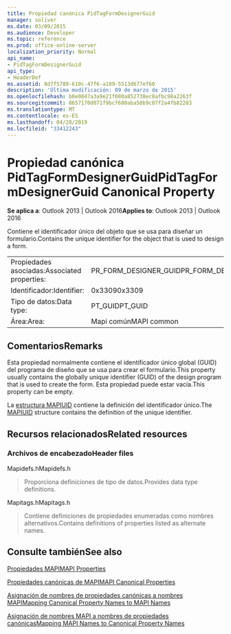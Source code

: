 ```yaml
---
title: Propiedad canónica PidTagFormDesignerGuid
manager: soliver
ms.date: 03/09/2015
ms.audience: Developer
ms.topic: reference
ms.prod: office-online-server
localization_priority: Normal
api_name:
- PidTagFormDesignerGuid
api_type:
- HeaderDef
ms.assetid: 8d7f5789-610c-47f6-a109-5513d677ef60
description: 'Última modificación: 09 de marzo de 2015'
ms.openlocfilehash: b0e0847a3a9e21f080a852738ec8afbc98a2263f
ms.sourcegitcommit: 8657170d071f9bcf680aba50b9c07f2a4fb82283
ms.translationtype: MT
ms.contentlocale: es-ES
ms.lasthandoff: 04/28/2019
ms.locfileid: "33412243"
---
```

# <a name="pidtagformdesignerguid-canonical-property"></a><span data-ttu-id="56b4c-103">Propiedad canónica PidTagFormDesignerGuid</span><span class="sxs-lookup"><span data-stu-id="56b4c-103">PidTagFormDesignerGuid Canonical Property</span></span>

  
  
<span data-ttu-id="56b4c-104">**Se aplica a**: Outlook 2013 | Outlook 2016</span><span class="sxs-lookup"><span data-stu-id="56b4c-104">**Applies to**: Outlook 2013 | Outlook 2016</span></span> 
  
<span data-ttu-id="56b4c-105">Contiene el identificador único del objeto que se usa para diseñar un formulario.</span><span class="sxs-lookup"><span data-stu-id="56b4c-105">Contains the unique identifier for the object that is used to design a form.</span></span>
  
|||
|:-----|:-----|
|<span data-ttu-id="56b4c-106">Propiedades asociadas:</span><span class="sxs-lookup"><span data-stu-id="56b4c-106">Associated properties:</span></span>  <br/> |<span data-ttu-id="56b4c-107">PR_FORM_DESIGNER_GUID</span><span class="sxs-lookup"><span data-stu-id="56b4c-107">PR_FORM_DESIGNER_GUID</span></span>  <br/> |
|<span data-ttu-id="56b4c-108">Identificador:</span><span class="sxs-lookup"><span data-stu-id="56b4c-108">Identifier:</span></span>  <br/> |<span data-ttu-id="56b4c-109">0x3309</span><span class="sxs-lookup"><span data-stu-id="56b4c-109">0x3309</span></span>  <br/> |
|<span data-ttu-id="56b4c-110">Tipo de datos:</span><span class="sxs-lookup"><span data-stu-id="56b4c-110">Data type:</span></span>  <br/> |<span data-ttu-id="56b4c-111">PT_GUID</span><span class="sxs-lookup"><span data-stu-id="56b4c-111">PT_GUID</span></span>  <br/> |
|<span data-ttu-id="56b4c-112">Área:</span><span class="sxs-lookup"><span data-stu-id="56b4c-112">Area:</span></span>  <br/> |<span data-ttu-id="56b4c-113">Mapi común</span><span class="sxs-lookup"><span data-stu-id="56b4c-113">MAPI common</span></span>  <br/> |
   
## <a name="remarks"></a><span data-ttu-id="56b4c-114">Comentarios</span><span class="sxs-lookup"><span data-stu-id="56b4c-114">Remarks</span></span>

<span data-ttu-id="56b4c-115">Esta propiedad normalmente contiene el identificador único global (GUID) del programa de diseño que se usa para crear el formulario.</span><span class="sxs-lookup"><span data-stu-id="56b4c-115">This property usually contains the globally unique identifier (GUID) of the design program that is used to create the form.</span></span> <span data-ttu-id="56b4c-116">Esta propiedad puede estar vacía.</span><span class="sxs-lookup"><span data-stu-id="56b4c-116">This property can be empty.</span></span> 
  
<span data-ttu-id="56b4c-117">La [estructura MAPIUID](mapiuid.md) contiene la definición del identificador único.</span><span class="sxs-lookup"><span data-stu-id="56b4c-117">The [MAPIUID](mapiuid.md) structure contains the definition of the unique identifier.</span></span> 
  
## <a name="related-resources"></a><span data-ttu-id="56b4c-118">Recursos relacionados</span><span class="sxs-lookup"><span data-stu-id="56b4c-118">Related resources</span></span>

### <a name="header-files"></a><span data-ttu-id="56b4c-119">Archivos de encabezado</span><span class="sxs-lookup"><span data-stu-id="56b4c-119">Header files</span></span>

<span data-ttu-id="56b4c-120">Mapidefs.h</span><span class="sxs-lookup"><span data-stu-id="56b4c-120">Mapidefs.h</span></span>
  
> <span data-ttu-id="56b4c-121">Proporciona definiciones de tipo de datos.</span><span class="sxs-lookup"><span data-stu-id="56b4c-121">Provides data type definitions.</span></span>
    
<span data-ttu-id="56b4c-122">Mapitags.h</span><span class="sxs-lookup"><span data-stu-id="56b4c-122">Mapitags.h</span></span>
  
> <span data-ttu-id="56b4c-123">Contiene definiciones de propiedades enumeradas como nombres alternativos.</span><span class="sxs-lookup"><span data-stu-id="56b4c-123">Contains definitions of properties listed as alternate names.</span></span>
    
## <a name="see-also"></a><span data-ttu-id="56b4c-124">Consulte también</span><span class="sxs-lookup"><span data-stu-id="56b4c-124">See also</span></span>



[<span data-ttu-id="56b4c-125">Propiedades MAPI</span><span class="sxs-lookup"><span data-stu-id="56b4c-125">MAPI Properties</span></span>](mapi-properties.md)
  
[<span data-ttu-id="56b4c-126">Propiedades canónicas de MAPI</span><span class="sxs-lookup"><span data-stu-id="56b4c-126">MAPI Canonical Properties</span></span>](mapi-canonical-properties.md)
  
[<span data-ttu-id="56b4c-127">Asignación de nombres de propiedades canónicas a nombres MAPI</span><span class="sxs-lookup"><span data-stu-id="56b4c-127">Mapping Canonical Property Names to MAPI Names</span></span>](mapping-canonical-property-names-to-mapi-names.md)
  
[<span data-ttu-id="56b4c-128">Asignación de nombres MAPI a nombres de propiedades canónicas</span><span class="sxs-lookup"><span data-stu-id="56b4c-128">Mapping MAPI Names to Canonical Property Names</span></span>](mapping-mapi-names-to-canonical-property-names.md)


